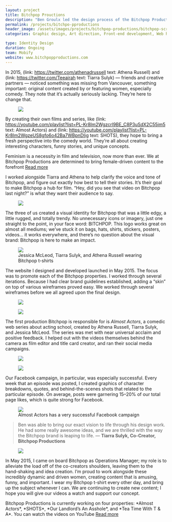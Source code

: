 ```yaml
---
layout: project
title: Bitchpop Prouctions
description: "Ben Groulx led the design process of the Bitchpop Production website and brand. Read more about the redesign in this case study."
permalink: /projects/bitchpo-pproductions
header_image: /assets/images/projects/bitchpop-productions/bitchpop-screen-desktop.png
categories: Graphic design, Art direction, Front-end development, Web hosting, Social media, Copywriting

type: Identity Design
duration: Ongoing
team: Mobify
website: www.bitchpopproductions.com
---
```


In 2015, (link: https://twitter.com/athenadrussell text: Athena Russell) and (link: https://twitter.com/Teeairah text: Tiarra Sulyk) — friends and creative partners — noticed something was missing from Vancouver, something important: original content created by or featuring women, especially comedy. They note that it’s actually seriously lacking. They’re here to change that.

<figure class="c-image">
    <img src="{{ site.url }}/assets/images/projects/bitchpop-productions/bitchpop-screen-desktop.png" />
</figure>

By creating their own films and series, like (link: https://youtube.com/playlist?list=PL-Kr8Im2Wgzcrl9BE_C8P3uSdX2C55im5 text: Almost Actors) and (link: https://youtube.com/playlist?list=PL-Kr8Im2WgzeUS8gfo6o42Ba7WBpnDIig text: SHOTS), they hope to bring a fresh perspective into the comedy world. They’re all about creating interesting characters, funny stories, and unique concepts.

<div class="c-segment c--heather c--link c-faux-link u-margin-top-large u-margin-bottom-large">
    Feminism is a necessity in film and television, now more than ever. We at Bitchpop Productions are determined to bring female-driven content to the forefront
    <a class="c-faux-link__overlay" data-ui-component="post-link" href="/articles/feminism-and-tv-superheroes/">Read more</a>
</div>

I worked alongside Tiarra and Athena to help clarify the voice and tone of Bitchpop, and figure out exactly how best to tell their stories. It’s their goal to make Bitchpop a hub for film. “Hey, did you see that video on Bitchpop last night?” is what they want their audience to say.

<figure class="c-image">
    <img src="{{ site.url }}/assets/images/projects/bitchpop-productions/bitchpop-logo-black.png" />
</figure>

The three of us created a visual identity for Bitchpop that was a little edgy, a little rugged, and totally trendy. No unnecessary icons or imagery, just one straight to the point, in your face word: BITCHPOP. This logo works great on almost all mediums; we’ve stuck it on bags, hats, shirts, stickers, posters, videos… it works everywhere, and there’s no question about the visual brand: Bitchpop is here to make an impact.

<figure class="c-image">
    <img src="{{ site.url }}/assets/images/projects/bitchpop-productions/bitchpop-tshirts.jpg" />
    <figcaption>Jessica McLeod, Tiarra Sulyk, and Athena Russell wearing Bitchpop t-shirts</figcaption>
</figure>

The website I designed and developed launched in May 2015. The focus was to promote each of the Bitchpop properties. I worked through several iterations. Because I had clear brand guidelines established, adding a “skin” on top of various wireframes proved easy. We worked through several wireframes before we all agreed upon the final design.

<figure class="c-image c--full-width">
    <img src="{{ site.url }}/assets/images/projects/bitchpop-productions/bitchpop-design-mobile.png" />
</figure>

<figure class="c-image c--full-width">
    <img src="{{ site.url }}/assets/images/projects/bitchpop-productions/bitchpop-design-desktop.png" />
</figure>

The first production Bitchpop is responsible for is *Almost Actors*, a comedic web series about acting school, created by Athena Russell, Tiarra Sulyk, and Jessica McLeod. The series was met with near universal acclaim and positive feedback. I helped out with the videos themselves behind the camera as film editor and title card creator, and ran their social media campaigns.

<figure class="c-image">
    <img src="{{ site.url }}/assets/images/projects/bitchpop-productions/bitchpop-facebook-results.png" />
</figure>

<figure class="c-image">
    <img src="{{ site.url }}/assets/images/projects/bitchpop-productions/bitchpop-facebook-engagement.png" />
</figure>

Our Facebook campaign, in particular, was especially successful. Every week that an episode was posted, I created graphics of character breakdowns, quotes, and behind-the-scenes shots that related to the particular episode. On average, posts were garnering 15–20% of our total page likes, which is quite strong for Facebook.

<figure class="c-image">
    <img src="{{ site.url }}/assets/images/projects/bitchpop-productions/bitchpop-facebook.png" />
    <figcaption>Almost Actors has a very successful Facebook campaign</figcaption>
</figure>

> Ben was able to bring our exact vision to life through his design work. He had some really awesome ideas, and we are thrilled with the way the Bitchpop brand is leaping to life.
— **Tiarra Sulyk, Co-Creator, Bitchpop Productions**

<figure class="c-image">
    <img src="{{ site.url }}/assets/images/projects/bitchpop-productions/bitchpop-tshirt-ben.jpg" />
</figure>

In May 2015, I came on board Bitchpop as Operations Manager; my role is to alleviate the load off of the co-creators shoulders, leaving them to the hand-shaking and idea creation. I’m proud to work alongside these incredibly dynamic and driven women, creating content that is amusing, funny, and important. I wear my Bitchpop t-shirt every other day, and bring up the subject whenever I can. We are continuing to create new content; I hope you will give our videos a watch and support our concept.

<div class="c-segment c--heather c--link c-faux-link u-margin-top-large u-margin-bottom-large">
    Bitchpop Productions is currently working on four properties: *Almost Actors*, *SHOTS*, *Our Landlord’s An Asshole*, and *Tea Time With T & A*. You can watch the videos on YouTube
    <a class="c-faux-link__overlay" data-ui-component="post-link" href="https://www.youtube.com/channel/UCSO2WvtOSbZRMQJe7upWaig">Read more</a>
</div>
